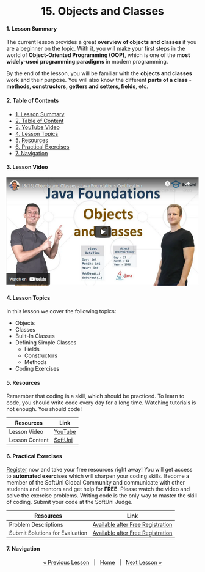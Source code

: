 <h1 align="center">15. Objects and Classes</h1>

#### 1. Lesson Summary

The current lesson provides a great <b>overview of objects and classes</b> if you are a beginner on the topic. With it, you will make your first steps in the world of <b>Object-Oriented Programming (OOP)</b>, which is one of the <b>most widely-used programming paradigms</b> in modern programming.

By the end of the lesson, you will be familiar with the <b>objects and classes </b>work and their purpose. You will also know the different <b>parts of a class </b>- <b>methods, constructors, getters and setters, fields</b>, etc.

#### 2. Table of Contents
* [1. Lesson Summary](#1-Lesson-Summary)
* [2. Table of Content](#2-Table-of-Content)
* [3. YouTube Video](#3-YouTube-Video)
* [4. Lesson Topics](#4-Lesson-Topics)
* [5. Resources](#5-Resources)
* [6. Practical Exercises](#6-Practical-Exercises)
* [7. Navigation](#7-Navigation)

#### 3. Lesson Video
<p align="center">
<a href="https://youtu.be/WIe4xOk0Qhk">
    <img src="assets/embedded-videos/15.png" alt="YouTube Thumbnail">
 </a>
</p>

#### 4. Lesson Topics
In this lesson we cover the following topics:
* Objects
* Classes
* Built-In Classes
* Defining Simple Classes
    * Fields
    * Constructors
    * Methods
* Coding Exercises

#### 5. Resources
<p>Remember that coding is a skill, which should be practiced. To learn to code, you should write code every day for a long time. Watching tutorials is not enough. You should code! </p>

| Resources | Link |
| ----- | ----- |
| Lesson Video| [YouTube](https://youtu.be/WIe4xOk0Qhk) |
| Lesson Content | [SoftUni](https://softuni.org/code-lessons/java-foundations-certification-objects-and-classes/) |

#### 6. Practical Exercises
<a href="https://softuni.org/checkout/join-community">Register</a> now and take your free resources right away! You will get access to **automated exercises** which will sharpen your coding skills. Become a member of the SoftUni Global Community and communicate with other students and mentors and get help for **FREE**.
Please watch the video and solve the exercise problems. Writing code is the only way to master the skill of coding. Submit your code at the SoftUni Judge.

| Resources | Link |
| ----- | ----- |
| Problem Descriptions | [Available after Free Registration](https://softuni.org/code-lessons/java-foundations-certification-objects-and-classes/) |
| Submit Solutions for Evaluation | [Available after Free Registration](https://softuni.org/code-lessons/java-foundations-certification-objects-and-classes/) |

#### 7. Navigation

<p align="center">
    <a href="https://github.com/SoftUni/Free-Java-Certification-Course/blob/main/lessons/14-Maps%2C-Lambda-and-Stream-API.md">« Previous Lesson</a> &nbsp; | &nbsp; <a href="https://github.com/SoftUni/Free-Java-Certification-Course">Home</a> &nbsp; | &nbsp; <a href="https://github.com/SoftUni/Free-Java-Certification-Course/blob/main/lessons/16-Defining-Classes.md">Next Lesson »</a>
</p>